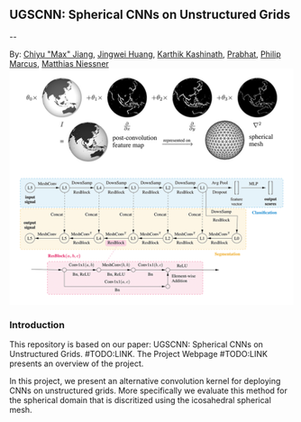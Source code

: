 ## UGSCNN: Spherical CNNs on Unstructured Grids
--
 
By: [Chiyu "Max" Jiang](http://cfd.me.berkeley.edu/people/chiyu-max-jiang/), [Jingwei Huang](http://stanford.edu/~jingweih/), [Karthik Kashinath](http://www.nersc.gov/about/nersc-staff/data-analytics-services/karthik-kashinath/), [Prabhat](http://www.nersc.gov/about/nersc-staff/data-analytics-services/prabhat/), [Philip Marcus](http://www.me.berkeley.edu/people/faculty/philip-s-marcus), [Matthias Niessner](http://niessnerlab.org/)
![teaser](doc/ugscnn_teaser.png "UGSCNN_teaser")

### Introduction
This repository is based on our paper: UGSCNN: Spherical CNNs on Unstructured Grids. #TODO:LINK. The Project Webpage #TODO:LINK presents an overview of the project. 

In this project, we present an alternative convolution kernel for deploying CNNs on unstructured grids. More specifically we evaluate this method for the spherical domain that is discritized using the icosahedral spherical mesh. 
